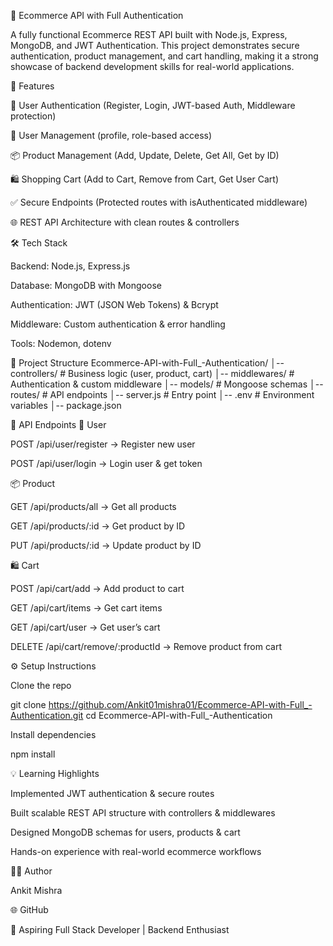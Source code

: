 🛒 Ecommerce API with Full Authentication

A fully functional Ecommerce REST API built with Node.js, Express, MongoDB, and JWT Authentication.
This project demonstrates secure authentication, product management, and cart handling, making it a strong showcase of backend development skills for real-world applications.

🚀 Features

🔐 User Authentication (Register, Login, JWT-based Auth, Middleware protection)

👤 User Management (profile, role-based access)

📦 Product Management (Add, Update, Delete, Get All, Get by ID)

🛍️ Shopping Cart (Add to Cart, Remove from Cart, Get User Cart)

✅ Secure Endpoints (Protected routes with isAuthenticated middleware)

🌐 REST API Architecture with clean routes & controllers

🛠️ Tech Stack

Backend: Node.js, Express.js

Database: MongoDB with Mongoose

Authentication: JWT (JSON Web Tokens) & Bcrypt

Middleware: Custom authentication & error handling

Tools: Nodemon, dotenv

📂 Project Structure
Ecommerce-API-with-Full_-Authentication/
│-- controllers/     # Business logic (user, product, cart)
│-- middlewares/     # Authentication & custom middleware
│-- models/          # Mongoose schemas
│-- routes/          # API endpoints
│-- server.js        # Entry point
│-- .env             # Environment variables
│-- package.json

🔑 API Endpoints
👤 User

POST /api/user/register → Register new user

POST /api/user/login → Login user & get token

📦 Product

GET /api/products/all → Get all products

GET /api/products/:id → Get product by ID

PUT /api/products/:id → Update product by ID

🛍️ Cart

POST /api/cart/add → Add product to cart

GET /api/cart/items → Get cart items

GET /api/cart/user → Get user’s cart

DELETE /api/cart/remove/:productId → Remove product from cart

⚙️ Setup Instructions

Clone the repo

git clone https://github.com/Ankit01mishra01/Ecommerce-API-with-Full_-Authentication.git
cd Ecommerce-API-with-Full_-Authentication


Install dependencies

npm install

💡 Learning Highlights

Implemented JWT authentication & secure routes

Built scalable REST API structure with controllers & middlewares

Designed MongoDB schemas for users, products & cart

Hands-on experience with real-world ecommerce workflows

👨‍💻 Author

Ankit Mishra

🌐 GitHub

💼 Aspiring Full Stack Developer | Backend Enthusiast


